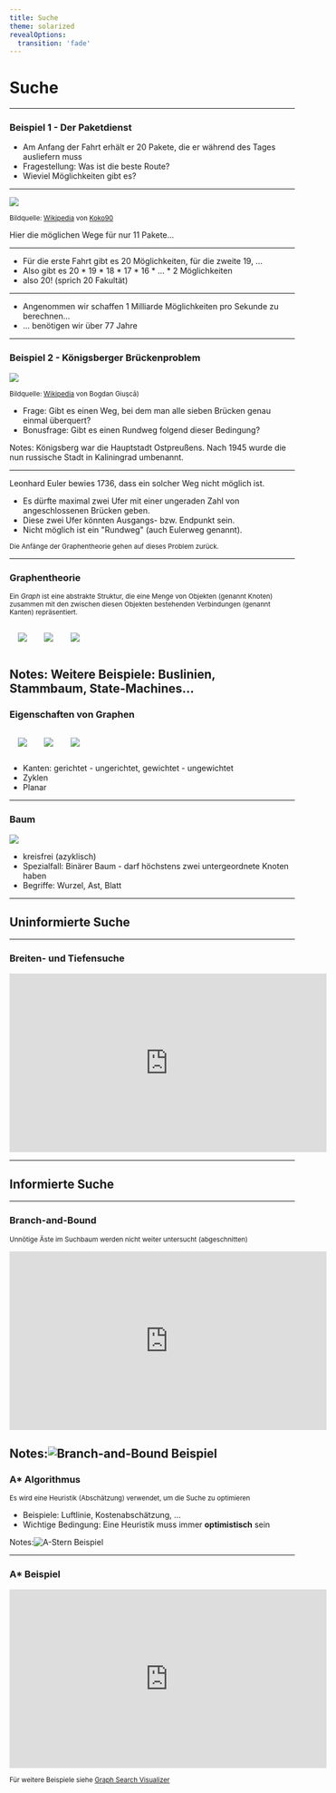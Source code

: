 ```yaml
---
title: Suche
theme: solarized
revealOptions:
  transition: 'fade'
---
```


# Suche

---

### Beispiel 1 - Der Paketdienst

* Am Anfang der Fahrt erhält er 20 Pakete, die er während des Tages ausliefern muss
* Fragestellung: Was ist die beste Route? <!-- .element: class="fragment" -->
* Wieviel Möglichkeiten gibt es? <!-- .element: class="fragment" -->

---

![](k12_graph.png) <!-- .element height="30%" width="30%" -->

<small>Bildquelle: [Wikipedia](https://commons.wikimedia.org/wiki/File:11-simplex_graph.svg) von [Koko90](https://commons.wikimedia.org/wiki/User:Koko90)</small>

Hier die möglichen Wege für nur 11 Pakete...

---

* Für die erste Fahrt gibt es 20 Möglichkeiten, für die zweite 19, ...
* Also gibt es 20 * 19 * 18 * 17 * 16 * ... * 2 Möglichkeiten <!-- .element: class="fragment" -->
* also 20! (sprich 20 Fakultät) <!-- .element: class="fragment" -->

---

* Angenommen wir schaffen 1 Milliarde Möglichkeiten pro Sekunde zu berechnen...
* ... benötigen wir über 77 Jahre <!-- .element: class="fragment" -->

---

### Beispiel 2 - Königsberger Brückenproblem

![](bridges.png)

<small>Bildquelle: [Wikipedia](https://commons.wikimedia.org/wiki/File:Konigsberg_bridges.png) von Bogdan Giuşcă)</small>

* Frage: Gibt es einen Weg, bei dem man alle sieben Brücken genau einmal überquert? <!-- .element: class="fragment" -->
* Bonusfrage: Gibt es einen Rundweg folgend dieser Bedingung? <!-- .element: class="fragment" -->

Notes: Königsberg war die Hauptstadt Ostpreußens. Nach 1945 wurde die nun russische Stadt in Kaliningrad umbenannt.

---

Leonhard Euler bewies 1736, dass ein solcher Weg nicht möglich ist.

* Es dürfte maximal zwei Ufer mit einer ungeraden Zahl von angeschlossenen Brücken geben. <!-- .element: class="fragment" -->
* Diese zwei Ufer könnten Ausgangs- bzw. Endpunkt sein. <!-- .element: class="fragment" -->
* Nicht möglich ist ein "Rundweg" (auch Eulerweg genannt). <!-- .element: class="fragment" -->

<small>Die Anfänge der Graphentheorie gehen auf dieses Problem zurück.</small> <!-- .element: class="fragment" -->

---

### Graphentheorie

<small>Ein *Graph* ist eine abstrakte Struktur, die eine Menge von Objekten (genannt Knoten) zusammen mit den zwischen diesen Objekten bestehenden Verbindungen (genannt Kanten) repräsentiert.</small>

<div data-id="graphs"><img src="graph1.svg" style="padding:3%"><img src="graph2.svg" style="padding:3%"><img src="graph3.svg" style="padding:3%"></div>

Notes: Weitere Beispiele: Buslinien, Stammbaum, State-Machines...
---

### Eigenschaften von Graphen

<div data-id="graphs"><img src="graph1.svg" style="padding:3%"><img src="graph2.svg" style="padding:3%"><img src="graph3.svg" style="padding:3%"></div>

* Kanten: gerichtet - ungerichtet, gewichtet - ungewichtet <!-- .element: class="fragment" -->
* Zyklen <!-- .element: class="fragment" -->
* Planar <!-- .element: class="fragment" -->

---

### Baum

<img src="graph1.svg">

* kreisfrei (azyklisch) <!-- .element: class="fragment" -->
* Spezialfall: Binärer Baum - darf höchstens zwei untergeordnete Knoten haben <!-- .element: class="fragment" -->
* Begriffe: Wurzel, Ast, Blatt <!-- .element: class="fragment" -->

---

## Uninformierte Suche

---

### Breiten- und Tiefensuche

<iframe width="560" height="315" src="https://www.youtube.com/embed/7RCp2jNwxjQ" title="YouTube video player" frameborder="0" allow="accelerometer; autoplay; clipboard-write; encrypted-media; gyroscope; picture-in-picture; web-share" allowfullscreen></iframe>

---

## Informierte Suche

---

### Branch-and-Bound

<small>Unnötige Äste im Suchbaum werden nicht weiter untersucht (abgeschnitten)</small>

<iframe width="560" height="315" src="https://www.youtube.com/embed/5D4pjWX56Po" title="YouTube video player" frameborder="0" allow="accelerometer; autoplay; clipboard-write; encrypted-media; gyroscope; picture-in-picture; web-share" allowfullscreen></iframe>

Notes:![Branch-and-Bound Beispiel](branch_and_bound_sample.png)
---

### A* Algorithmus

<small>Es wird eine Heuristik (Abschätzung) verwendet, um die Suche zu optimieren</small>

* Beispiele: Luftlinie, Kostenabschätzung, ...
* Wichtige Bedingung: Eine Heuristik muss immer **optimistisch** sein

Notes:![A-Stern Beispiel](a_star_sample.png)

---

### A* Beispiel

<iframe width="560" height="315" src="https://www.youtube.com/embed/fI9PGLoRE2E" title="YouTube video player" frameborder="0" allow="accelerometer; autoplay; clipboard-write; encrypted-media; gyroscope; picture-in-picture; web-share" allowfullscreen></iframe>

<small>Für weitere Beispiele siehe [Graph Search Visualizer](https://huakunshen.github.io/GraphSearchVisualizer/)</small>
